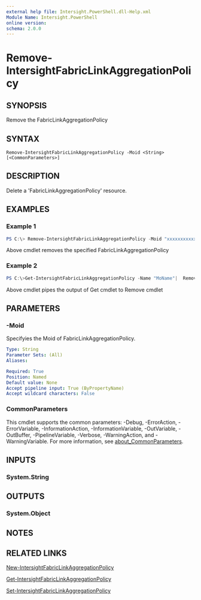 ```yaml
---
external help file: Intersight.PowerShell.dll-Help.xml
Module Name: Intersight.PowerShell
online version:
schema: 2.0.0
---
```


# Remove-IntersightFabricLinkAggregationPolicy

## SYNOPSIS
Remove the FabricLinkAggregationPolicy

## SYNTAX

```
Remove-IntersightFabricLinkAggregationPolicy -Moid <String> [<CommonParameters>]
```

## DESCRIPTION
Delete a &apos;FabricLinkAggregationPolicy&apos; resource.

## EXAMPLES

### Example 1
```powershell
PS C:\> Remove-IntersightFabricLinkAggregationPolicy -Moid "xxxxxxxxxxxxxxxxxxxxxxxxxxx"
```
Above cmdlet removes the specified FabricLinkAggregationPolicy 

### Example 2
```powershell
PS C:\>Get-IntersightFabricLinkAggregationPolicy -Name "MoName"|  Remove-IntersightFabricLinkAggregationPolicy
```
Above cmdlet pipes the output of Get cmdlet to Remove cmdlet

## PARAMETERS

### -Moid
Specifyies the Moid of FabricLinkAggregationPolicy.

```yaml
Type: String
Parameter Sets: (All)
Aliases:

Required: True
Position: Named
Default value: None
Accept pipeline input: True (ByPropertyName)
Accept wildcard characters: False
```

### CommonParameters
This cmdlet supports the common parameters: -Debug, -ErrorAction, -ErrorVariable, -InformationAction, -InformationVariable, -OutVariable, -OutBuffer, -PipelineVariable, -Verbose, -WarningAction, and -WarningVariable. For more information, see [about_CommonParameters](http://go.microsoft.com/fwlink/?LinkID=113216).

## INPUTS

### System.String

## OUTPUTS

### System.Object
## NOTES

## RELATED LINKS

[New-IntersightFabricLinkAggregationPolicy](./New-IntersightFabricLinkAggregationPolicy.md)

[Get-IntersightFabricLinkAggregationPolicy](./Get-IntersightFabricLinkAggregationPolicy.md)

[Set-IntersightFabricLinkAggregationPolicy](./Set-IntersightFabricLinkAggregationPolicy.md)

